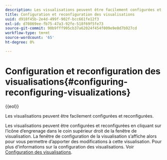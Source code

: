 ```yaml
---
description: Les visualisations peuvent être facilement configurées et reconfigurées.
title: Configuration et reconfiguration des visualisations
uuid: d918f45b-2e4d-499f-902f-bcc661fe12f3
exl-id: d70869ee-fb75-47a3-92fe-518f69f5fe73
source-git-commit: 90b9fff995cb37a62024f454f009e9e0d7b927cd
workflow-type: tm+mt
source-wordcount: '65'
ht-degree: 0%

---
```


# Configuration et reconfiguration des visualisations{#configuring-reconfiguring-visualizations}

{{eol}}

Les visualisations peuvent être facilement configurées et reconfigurées.

Les visualisations peuvent être configurées et reconfigurées en cliquant sur l’icône d’engrenage dans le coin supérieur droit de la fenêtre de visualisation. La fenêtre de configuration de la visualisation s’affiche alors pour vous permettre d’apporter des modifications à cette visualisation. Pour plus d’informations sur la configuration des visualisations. Voir [Configuration des visualisations](../../../../home/c-adobe-data-workbench-dashboard/c-visualizations/c-configuring-visualizations.md#concept-edc3c7270ffe429c9aab8ceca429b570).
